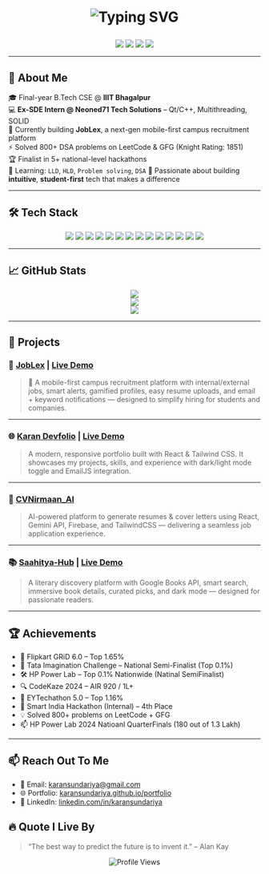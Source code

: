 <h1 align="center">
<p align="center">
  <img src="https://readme-typing-svg.demolab.com?font=Fira+Code&size=28&pause=1000&color=4FA8F7&center=true&vCenter=true&width=800&lines=Hey+there%2C+I'm+Karan+Sundariya+%F0%9F%91%8B;%EF%BB%BFFinal+Year+CSE+Student;Ex-SDE+Intern+%7C+Full-Stack+Dev;Currently+Building+JobLex+%F0%9F%9A%80" alt="Typing SVG" />
</p>

</h1>
<p align="center">
  <a href="mailto:karansundariya@gmail.com"><img src="https://img.shields.io/badge/Gmail-EA4335?style=for-the-badge&logo=gmail&logoColor=white"/></a>
  <a href="https://www.linkedin.com/in/karansundariya/"><img src="https://img.shields.io/badge/LinkedIn-0077B5?style=for-the-badge&logo=linkedin&logoColor=white"/></a>
  <a href="https://karansundariya.github.io/portfolio"><img src="https://img.shields.io/badge/Portfolio-000000?style=for-the-badge&logo=github&logoColor=white"/></a>
  <a href="https://github.com/karansundariya"><img src="https://img.shields.io/github/followers/karansundariya?style=for-the-badge"/></a>
</p>

---

## 🚀 About Me

🎓 Final-year B.Tech CSE @ **IIIT Bhagalpur**  
💻 **Ex-SDE Intern @ Neoned71 Tech Solutions** – Qt/C++, Multithreading, SOLID  
🔨 Currently building **JobLex**, a next-gen mobile-first campus recruitment platform  
⚡ Solved 800+ DSA problems on LeetCode & GFG (Knight Rating: 1851)  
🏆 Finalist in 5+ national-level hackathons  
🌱 Learning: `LLD`, `HLD`, `Problem solving`, `DSA` 
📢 Passionate about building **intuitive**, **student-first** tech that makes a difference

---

## 🛠 Tech Stack

<p align="center">
  <img src="https://img.shields.io/badge/C%2B%2B-00599C?style=for-the-badge&logo=c%2B%2B&logoColor=white"/>
  <img src="https://img.shields.io/badge/JavaScript-F7DF1E?style=for-the-badge&logo=javascript&logoColor=black"/>
  <img src="https://img.shields.io/badge/React-20232A?style=for-the-badge&logo=react&logoColor=61DAFB"/>
  <img src="https://img.shields.io/badge/Node.js-339933?style=for-the-badge&logo=node.js&logoColor=white"/>
  <img src="https://img.shields.io/badge/Express.js-000000?style=for-the-badge&logo=express&logoColor=white"/>
  <img src="https://img.shields.io/badge/Tailwind_CSS-38B2AC?style=for-the-badge&logo=tailwind-css&logoColor=white"/>
  <img src="https://img.shields.io/badge/Firebase-ffca28?style=for-the-badge&logo=firebase&logoColor=black"/>
  <img src="https://img.shields.io/badge/MongoDB-4EA94B?style=for-the-badge&logo=mongodb&logoColor=white"/>
  <img src="https://img.shields.io/badge/MySQL-005C84?style=for-the-badge&logo=mysql&logoColor=white"/>
  <img src="https://img.shields.io/badge/Qt-41CD52?style=for-the-badge&logo=qt&logoColor=white"/>
  <img src="https://img.shields.io/badge/Git-F05032?style=for-the-badge&logo=git&logoColor=white"/>
  <img src="https://img.shields.io/badge/GitHub-181717?style=for-the-badge&logo=github&logoColor=white"/>
  <img src="https://img.shields.io/badge/Postman-FF6C37?style=for-the-badge&logo=postman&logoColor=white"/>
  <img src="https://img.shields.io/badge/VS_Code-007ACC?style=for-the-badge&logo=visualstudiocode&logoColor=white"/>
</p>

---

## 📈 GitHub Stats

<p align="center">
  <img src="https://github-readme-streak-stats.herokuapp.com/?user=karansundariya&theme=tokyonight" />
  <br/>
  <img src="https://github-readme-stats.vercel.app/api?username=karansundariya&show_icons=true&theme=tokyonight&hide=stars,prs,issues,contribs" />
  <br/>
  <img src="https://github-readme-stats.vercel.app/api/top-langs/?username=karansundariya&layout=compact&theme=tokyonight" />
</p>

---

## 🚀 Projects

### 🧳 [JobLex](https://github.com/karansundariya/JobLex)   | [Live Demo](https://joblex-vo9q.onrender.com/)  
> 🚀 A mobile-first campus recruitment platform with internal/external jobs, smart alerts, gamified profiles, easy resume uploads, and email + keyword notifications — designed to simplify hiring for students and companies.

---

### 🌐 [Karan Devfolio](https://github.com/karansundariya/karan-devfolio) | [Live Demo](https://karan-devfolio.vercel.app)  
> A modern, responsive portfolio built with React & Tailwind CSS. It showcases my projects, skills, and experience with dark/light mode toggle and EmailJS integration.

---

### 📄 [CVNirmaan_AI](https://github.com/karansundariya/CVNirmaan_AI)  
> AI-powered platform to generate resumes & cover letters using React, Gemini API, Firebase, and TailwindCSS — delivering a seamless job application experience.

---

### 📚 [Saahitya-Hub](https://github.com/karansundariya/Saahitya-Hub) | [Live Demo](https://karansundariya.github.io/Saahitya-Hub/)  
> A literary discovery platform with Google Books API, smart search, immersive book details, curated picks, and dark mode — designed for passionate readers.

---

## 🏆 Achievements

- 🥇 Flipkart GRiD 6.0 – Top 1.65%  
- 🧠 Tata Imagination Challenge – National Semi-Finalist (Top 0.1%)  
- 🛠 HP Power Lab – Top 0.1% Nationwide (Natinal SemiFinalist)
- 🔍 CodeKaze 2024 – AIR 920 / 1L+  
- 🚀 EYTechathon 5.0 – Top 1.16%  
- 🧪 Smart India Hackathon (Internal) – 4th Place  
- 💡 Solved 800+ problems on LeetCode + GFG
- 📫 HP Power Lab 2024 Natioanl QuarterFinals (180 out of 1.3 Lakh)

---

## 📫 Reach Out To Me

- 📧 Email: karansundariya@gmail.com  
- 🌐 Portfolio: [karansundariya.github.io/portfolio](https://karansundariya.github.io/portfolio)  
- 🔗 LinkedIn: [linkedin.com/in/karansundariya](https://linkedin.com/in/karansundariya)


## 🔥 Quote I Live By

> “The best way to predict the future is to invent it.” – Alan Kay

<p align="center">
  <img src="https://komarev.com/ghpvc/?username=karansundariya&label=Profile+Views&color=blue&style=flat-square" alt="Profile Views"/>
</p>
